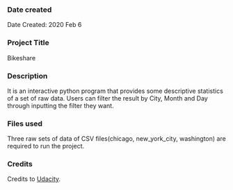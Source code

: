 ### Date created
Date Created: 2020 Feb 6

### Project Title
Bikeshare

### Description
It is an interactive python program that provides some descriptive statistics of a set of raw data.
Users can filter the result by City, Month and Day through inputting the filter they want.

### Files used
Three raw sets of data of CSV files(chicago, new_york_city, washington) are required to run the project.

### Credits
Credits to [Udacity](https://www.udacity.com/).
